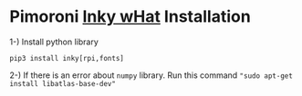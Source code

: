 # Pimoroni [Inky wHat](https://shop.pimoroni.com/products/inky-what?variant=21214020436051) Installation

1-) Install python library
```
pip3 install inky[rpi,fonts]
```

2-) If there is an error about `numpy` library. Run this command `"sudo apt-get install libatlas-base-dev"`